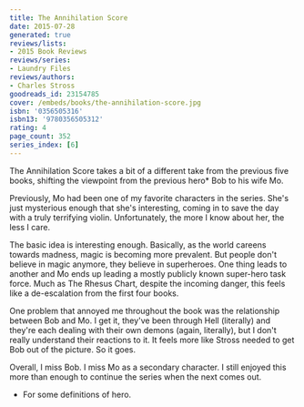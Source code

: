 ```yaml
---
title: The Annihilation Score
date: 2015-07-28
generated: true
reviews/lists:
- 2015 Book Reviews
reviews/series:
- Laundry Files
reviews/authors:
- Charles Stross
goodreads_id: 23154785
cover: /embeds/books/the-annihilation-score.jpg
isbn: '0356505316'
isbn13: '9780356505312'
rating: 4
page_count: 352
series_index: [6]
---
```

The Annihilation Score takes a bit of a different take from the previous five books, shifting the viewpoint from the previous hero* Bob to his wife Mo.  

Previously, Mo had been one of my favorite characters in the series. She's just mysterious enough that she's interesting, coming in to save the day with a truly terrifying violin. Unfortunately, the more I know about her, the less I care.  

<!--more-->

The basic idea is interesting enough. Basically, as the world careens towards madness, magic is becoming more prevalent. But people don't believe in magic anymore, they believe in superheroes. One thing leads to another and Mo ends up leading a mostly publicly known super-hero task force. Much as The Rhesus Chart, despite the incoming danger, this feels like a de-escalation from the first four books.  

One problem that annoyed me throughout the book was the relationship between Bob and Mo. I get it, they've been through Hell (literally) and they're each dealing with their own demons (again, literally), but I don't really understand their reactions to it. It feels more like Stross needed to get Bob out of the picture. So it goes.  

Overall, I miss Bob. I miss Mo as a secondary character. I still enjoyed this more than enough to continue the series when the next comes out.  

* For some definitions of hero.